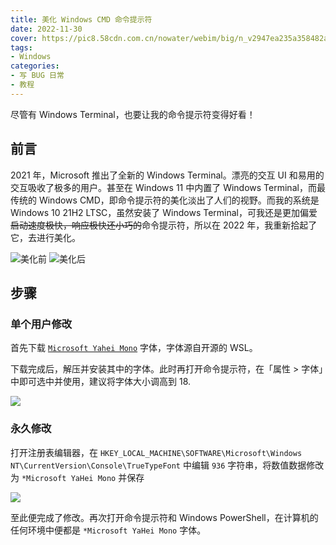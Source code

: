 ```yaml
---
title: 美化 Windows CMD 命令提示符
date: 2022-11-30
cover: https://pic8.58cdn.com.cn/nowater/webim/big/n_v2947ea235a358482a97ac2cad1e1a990e.png
tags:
- Windows
categories:
- 写 BUG 日常
- 教程
---
```

尽管有 Windows Terminal，也要让我的命令提示符变得好看！
<!--more-->

## 前言

2021 年，Microsoft 推出了全新的 Windows Terminal。漂亮的交互 UI 和易用的交互吸收了极多的用户。甚至在 Windows 11 中内置了 Windows Terminal，而最传统的 Windows CMD，即命令提示符的美化淡出了人们的视野。而我的系统是 Windows 10 21H2 LTSC，虽然安装了 Windows Terminal，可我还是更加偏爱~~启动速度极快，响应极快还小巧的~~命令提示符，所以在 2022 年，我重新拾起了它，去进行美化。

![美化前](https://pic5.58cdn.com.cn/nowater/webim/big/n_v274212ca2986d482283b8499501292a79.png)
![美化后](https://pic5.58cdn.com.cn/nowater/webim/big/n_v22e7b9f60710f4d7d91adaf91299ca835.png)

## 步骤

### 单个用户修改

首先下载 [`Microsoft Yahei Mono`](https://github.com/Microsoft/BashOnWindows/files/1362006/Microsoft.YaHei.Mono.zip) 字体，字体源自开源的 WSL。

下载完成后，解压并安装其中的字体。此时再打开命令提示符，在「属性 > 字体」中即可选中并使用，建议将字体大小调高到 18.

![](https://pic5.58cdn.com.cn/nowater/webim/big/n_v26c4546b7fa014f4bb32dc70f6da6e550.png)

### 永久修改

打开注册表编辑器，在 `HKEY_LOCAL_MACHINE\SOFTWARE\Microsoft\Windows NT\CurrentVersion\Console\TrueTypeFont` 中编辑 `936` 字符串，将数值数据修改为 `*Microsoft YaHei Mono` 并保存

![](https://pic5.58cdn.com.cn/nowater/webim/big/n_v283dd8142946c45b387fb6f8a35c9faef.png)

至此便完成了修改。再次打开命令提示符和 Windows PowerShell，在计算机的任何环境中便都是 `*Microsoft YaHei Mono` 字体。
